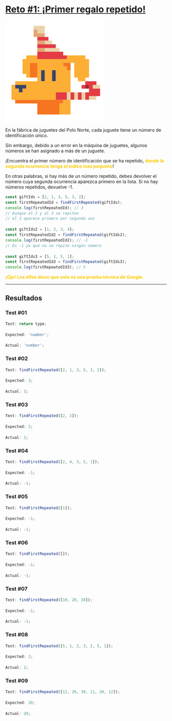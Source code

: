 # [Reto #1: ¡Primer regalo repetido!](https://adventjs.dev/es/challenges/2023/1)

![Reto_01](../Assets/Retos_PNG/1.png)

En la fábrica de juguetes del Polo Norte, cada juguete tiene un número de identificación único.

Sin embargo, debido a un error en la máquina de juguetes, algunos números se han asignado a más de un juguete.

¡Encuentra el primer número de identificación que se ha repetido, <strong style="color:rgb(250 202 2)">donde la segunda ocurrencia tenga el índice más pequeño</strong>!

En otras palabras, si hay más de un número repetido, debes devolver el número cuya segunda ocurrencia aparezca primero en la lista. Si no hay números repetidos, devuelve -1.

```js
const giftIds = [2, 1, 3, 5, 3, 2];
const firstRepeatedId = findFirstRepeated(giftIds);
console.log(firstRepeatedId); // 3
// Aunque el 2 y el 3 se repiten
// el 3 aparece primero por segunda vez

const giftIds2 = [1, 2, 3, 4];
const firstRepeatedId2 = findFirstRepeated(giftIds2);
console.log(firstRepeatedId2); // -1
// Es -1 ya que no se repite ningún número

const giftIds3 = [5, 1, 5, 1];
const firstRepeatedId3 = findFirstRepeated(giftIds3);
console.log(firstRepeatedId3); // 5
```

<strong style="color:rgb(250 202 2)">¡Ojo! Los elfos dicen que esto es una prueba técnica de Google.</strong>

---

## Resultados

### Test #01

```js
Test: return type;

Expected: 'number';

Actual: 'number';
```

### Test #02

```js
Test: findFirstRepeated([2, 1, 3, 5, 3, 2]);

Expected: 3;

Actual: 3;
```

### Test #03

```js
Test: findFirstRepeated([2, 2]);

Expected: 2;

Actual: 2;
```

### Test #04

```js
Test: findFirstRepeated([2, 4, 3, 5, 1]);

Expected: -1;

Actual: -1;
```

### Test #05

```js
Test: findFirstRepeated([1]);

Expected: -1;

Actual: -1;
```

### Test #06

```js
Test: findFirstRepeated([]);

Expected: -1;

Actual: -1;
```

### Test #07

```js
Test: findFirstRepeated([10, 20, 30]);

Expected: -1;

Actual: -1;
```

### Test #08

```js
Test: findFirstRepeated([5, 1, 2, 3, 2, 5, 1]);

Expected: 2;

Actual: 2;
```

### Test #09

```js
Test: findFirstRepeated([12, 20, 30, 11, 20, 12]);

Expected: 20;

Actual: 20;
```
